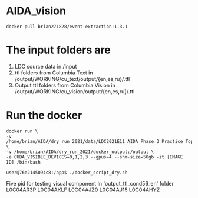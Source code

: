 # AIDA_vision
```
docker pull brian271828/event-extraction:1.3.1
```

# The input folders are
1. LDC source data in /input
2. ttl folders from Columbia Text in /output/WORKING/cu_text/output/{en,es,ru}/.ttl
3. Output ttl folders from Columbia Vision in /output/WORKING/cu_vision/output/{en,es,ru}/.ttl


# Run the docker
```
docker run \
-v /home/brian/AIDA/dry_run_2021/data/LDC2021E11_AIDA_Phase_3_Practice_Topic_Source_Data_V2.0:/input \
-v /home/brian/AIDA/dry_run_2021/docker_output:/output \
-e CUDA_VISIBLE_DEVICES=0,1,2,3 --gpus=4 --shm-size=50gb -it [IMAGE ID] /bin/bash

user@76e2145094c8:/app$ ./docker_script_dry.sh
```
Five pid for testing visual component
In 'output_ttl_cond56_en' folder
L0C04AR3P
L0C04AKLF
L0C04AJZ0
L0C04AJ15
L0C04AHYZ

